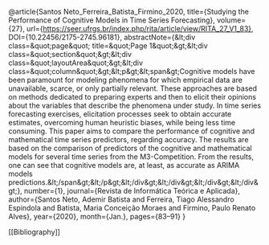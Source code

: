 @article{Santos Neto_Ferreira_Batista_Firmino_2020, title={Studying the Performance of Cognitive Models in Time Series Forecasting}, volume={27}, url={https://seer.ufrgs.br/index.php/rita/article/view/RITA_27_V1_83}, DOI={10.22456/2175-2745.96181}, abstractNote={&amp;lt;div class=&amp;quot;page&amp;quot; title=&amp;quot;Page 1&amp;quot;&amp;gt;&amp;lt;div class=&amp;quot;section&amp;quot;&amp;gt;&amp;lt;div class=&amp;quot;layoutArea&amp;quot;&amp;gt;&amp;lt;div class=&amp;quot;column&amp;quot;&amp;gt;&amp;lt;p&amp;gt;&amp;lt;span&amp;gt;Cognitive models have been paramount for modeling phenomena for which empirical data are unavailable, scarce, or only partially relevant. These approaches are based on methods dedicated to preparing experts and then to elicit their opinions about the variables that describe the phenomena under study. In time series forecasting exercises, elicitation processes seek to obtain accurate estimates, overcoming human heuristic biases, while being less time consuming. This paper aims to compare the performance of cognitive and mathematical time series predictors, regarding accuracy. The results are based on the comparison of predictors of the cognitive and mathematical models for several time series from the M3-Competition. From the results, one can see that cognitive models are, at least, as accurate as ARIMA models predictions.&amp;lt;/span&amp;gt;&amp;lt;/p&amp;gt;&amp;lt;/div&amp;gt;&amp;lt;/div&amp;gt;&amp;lt;/div&amp;gt;&amp;lt;/div&amp;gt;}, number={1}, journal={Revista de Informática Teórica e Aplicada}, author={Santos Neto, Ademir Batista and Ferreira, Tiago Alessandro Espindola and Batista, Maria Conceição Moraes and Firmino, Paulo Renato Alves}, year={2020}, month={Jan.}, pages={83–91} }

[[Bibliography]]